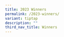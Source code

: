 ```yaml
---
title: 2023 Winners
permalink: /2023-winners/
variant: tiptap
description: ""
third_nav_title: Winners
---
```

